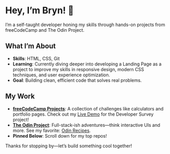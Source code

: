 # Hey, I’m Bryn! 👋

I’m a self-taught developer honing my skills through hands-on projects from freeCodeCamp and The Odin Project.

## What I’m About
- **Skills**: HTML, CSS, Git
- **Learning**: Currently diving deeper into developing a Landing Page as a project to improve my skills in responsive design, modern CSS techniques, and user experience optimization.
- **Goal**: Building clean, efficient code that solves real problems.

## My Work
- **[freeCodeCamp Projects](https://github.com/bryn24k/freeCodeCamp)**: A collection of challenges like calculators and portfolio pages. Check out my [Live Demo](https://bryn24k.github.io/freeCodeCamp/1.%20Responsive%20Web%20Design/Survey%20Form/) for the Developer Survey project!
- **[The Odin Project](https://github.com/bryn24k/The-Odin-Project)**: Full-stack-ish adventures—think interactive UIs and more. See my favorite: [Odin Recipes](https://bryn24k.github.io/The-Odin-Project/Foundations/Odin%20Recipes/index.html).
- **Pinned Below**: Scroll down for my top repos!

Thanks for stopping by—let’s build something cool together!
